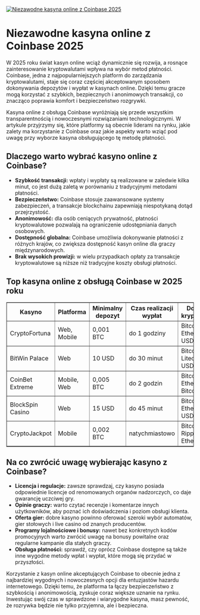[![Niezawodne kasyna online z Coinbase 2025](https://123-caf.pages.dev/gitsignup.png)](https://vrmoo.ru/Bt82HjjY)

<h1>Niezawodne kasyna online z Coinbase 2025</h1> <p>W 2025 roku świat kasyn online wciąż dynamicznie się rozwija, a rosnące zainteresowanie kryptowalutami wpływa na wybór metod płatności. Coinbase, jedna z najpopularniejszych platform do zarządzania kryptowalutami, staje się coraz częściej akceptowanym sposobem dokonywania depozytów i wypłat w kasynach online. Dzięki temu gracze mogą korzystać z szybkich, bezpiecznych i anonimowych transakcji, co znacząco poprawia komfort i bezpieczeństwo rozgrywki.</p>  <p>Kasyna online z obsługą Coinbase wyróżniają się przede wszystkim transparentnością i nowoczesnymi rozwiązaniami technologicznymi. W artykule przyjrzymy się, które platformy są obecnie liderami na rynku, jakie zalety ma korzystanie z Coinbase oraz jakie aspekty warto wziąć pod uwagę przy wyborze kasyna obsługującego tę metodę płatności.</p>  <h2>Dlaczego warto wybrać kasyno online z Coinbase?</h2> <ul>   <li><strong>Szybkość transakcji:</strong> wpłaty i wypłaty są realizowane w zaledwie kilka minut, co jest dużą zaletą w porównaniu z tradycyjnymi metodami płatności.</li>   <li><strong>Bezpieczeństwo:</strong> Coinbase stosuje zaawansowane systemy zabezpieczeń, a transakcje blockchainu zapewniają niespotykaną dotąd przejrzystość.</li>   <li><strong>Anonimowość:</strong> dla osób ceniących prywatność, płatności kryptowalutowe pozwalają na ograniczenie udostępniania danych osobowych.</li>   <li><strong>Dostępność globalna:</strong> Coinbase umożliwia dokonywanie płatności z różnych krajów, co zwiększa dostępność kasyn online dla graczy międzynarodowych.</li>   <li><strong>Brak wysokich prowizji:</strong> w wielu przypadkach opłaty za transakcje kryptowalutowe są niższe niż tradycyjne koszty obsługi płatności.</li> </ul>  <h2>Top kasyna online z obsługą Coinbase w 2025 roku</h2> <table border="1" cellspacing="0" cellpadding="5">   <thead>     <tr>       <th>Kasyno</th>       <th>Platforma</th>       <th>Minimalny depozyt</th>       <th>Czas realizacji wypłat</th>       <th>Dostępne kryptowaluty</th>     </tr>   </thead>   <tbody>     <tr>       <td>CryptoFortuna</td>       <td>Web, Mobile</td>       <td>0,001 BTC</td>       <td>do 1 godziny</td>       <td>Bitcoin, Ethereum, USDT</td>     </tr>     <tr>       <td>BitWin Palace</td>       <td>Web</td>       <td>10 USD</td>       <td>do 30 minut</td>       <td>Bitcoin, Litecoin, USDC</td>     </tr>     <tr>       <td>CoinBet Extreme</td>       <td>Mobile, Web</td>       <td>0,005 BTC</td>       <td>do 2 godzin</td>       <td>Bitcoin, Ethereum, Bitcoin Cash</td>     </tr>     <tr>       <td>BlockSpin Casino</td>       <td>Web</td>       <td>15 USD</td>       <td>do 45 minut</td>       <td>Bitcoin, Ethereum, USDT, DAI</td>     </tr>     <tr>       <td>CryptoJackpot</td>       <td>Mobile</td>       <td>0,002 BTC</td>       <td>natychmiastowo</td>       <td>Bitcoin, Ripple, Ethereum</td>     </tr>   </tbody> </table>  <h2>Na co zwrócić uwagę wybierając kasyno z Coinbase?</h2> <ul>   <li><strong>Licencja i regulacje:</strong> zawsze sprawdzaj, czy kasyno posiada odpowiednie licencje od renomowanych organów nadzorczych, co daje gwarancję uczciwej gry.</li>   <li><strong>Opinie graczy:</strong> warto czytać recenzje i komentarze innych użytkowników, aby poznać ich doświadczenia i poziom obsługi klienta.</li>   <li><strong>Oferta gier:</strong> dobre kasyno powinno oferować szeroki wybór automatów, gier stołowych i live casino od znanych producentów.</li>   <li><strong>Programy lojalnościowe i bonusy:</strong> nawet bez konkretnych kodów promocyjnych warto zwrócić uwagę na bonusy powitalne oraz regularne kampanie dla stałych graczy.</li>   <li><strong>Obsługa płatności:</strong> sprawdź, czy oprócz Coinbase dostępne są także inne wygodne metody wpłat i wypłat, które mogą się przydać w przyszłości.</li> </ul>  <p>Korzystanie z kasyn online akceptujących Coinbase to obecnie jedna z najbardziej wygodnych i nowoczesnych opcji dla entuzjastów hazardu internetowego. Dzięki temu, że platforma ta łączy bezpieczeństwo z szybkością i anonimowością, zyskuje coraz większe uznanie na rynku. Inwestując swój czas w sprawdzone i wiarygodne kasyna, masz pewność, że rozrywka będzie nie tylko przyjemna, ale i bezpieczna.</p>